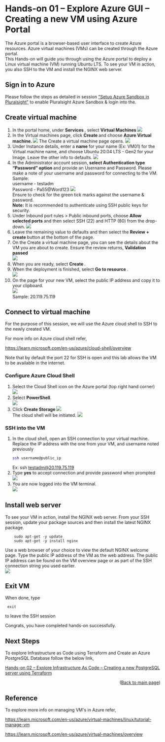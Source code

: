 # Hands-on 01 – Explore Azure GUI – Creating a new VM using Azure Portal 

The Azure portal is a browser-based user interface to create Azure resources. Azure virtual machines (VMs) can be created through the Azure portal. </br> 
This Hands-on will guide you through using the Azure portal to deploy a Linux virtual machine (VM) running Ubuntu LTS. To see your VM in action, you also SSH to the VM and install the NGINX web server.

## Sign in to Azure

Please follow the steps as detailed in session <a href="/Azure_Sandbox.md">"Setup Azure Sandbox in Pluralsight"</a> to enable Pluralsight Azure Sandbox & login into the. 

## Create virtual machine

1. In the portal home, under <b>Services </b>, select <b>Virtual Machines </b>
    <img src="images/az_vm01.png">
2. In the Virtual machines page, click <b>Create </b> and choose <b> Azure Virtual machine. </b>
     <img src="images/az_vm02.png">
    The Create a virtual machine page opens.
    <img src="images/az_vm03.png">
3. Under Instance details, enter a <b>name </b> for your name (Ex: VM01) for the Virtual machine name, and choose Ubuntu 20.04 LTS - Gen2 for your Image. Leave the other info to defaults. 
    <img src="images/az_vm04.png">
4. In the Administrator account session, <b> select Authentication type “Password” option </b> and provide an Username and Password.
    Please make a note of your username and password for connecting to the VM. </br>
    Sample: </br>
    username - testadm </br>
    Password - Pa55@Word123
    <img src="images/az_vm05.png">
    <br> Ensure to check for the green tick marks against the username & password. </br>
    <b>Note:</b> It is recommended to authenticate using SSH public keys for security. 
5. Under Inbound port rules > Public inbound ports, choose <b>Allow selected ports </b> and then select SSH (22) and HTTP (80) from the drop-down.
    <img src="images/vm_port.png">
6. Leave the remaining value to defaults and then select the <b> Review + create </b> button at the bottom of the page.
7. On the Create a virtual machine page, you can see the details about the VM you are about to create. Ensure the review returns, <b> Validation passed</b> </br>
    <img src="images/az_vm06.png">
8. When you are ready, select <b> Create </b>.
9. When the deployment is finished, select <b>Go to resource </b>.</br>
    <img src="images/az_vm071.png">
10. On the page for your new VM, select the public IP address and copy it to your clipboard.</br>
    <img src="images/az_vm081.png"> </br>
    Sample: 20.119.75.119

## Connect to virtual machine

For the purpose of this session, we will use the Azure cloud shell to SSH to the newly created VM. 

For more info on Azure cloud shell refer,

https://learn.microsoft.com/en-us/azure/cloud-shell/overview

Note that by default the port 22 for SSH is open and this lab allows the VM to be available in the internet. 

### Configure Azure Cloud Shell

1. Select the Cloud Shell icon on the Azure portal (top right hand corner) </br>
   <img src="images/az_cs01.png">
2. Select <b>PowerShell</b>. </br>
    <img src="images/az_cs02.png">
3. Click <b> Create Storage </b>
    <img src="images/az_cs03.png"> </br>
    The cloud shell will be initiated.
    <img src="images/az_cs04.png"> </br>
        

### SSH into the VM
1. In the cloud shell, open an SSH connection to your virtual machine. Replace the IP address with the one from your VM, and username noted previously </br>
    ```sh
    ssh username@public_ip
    ```
    Ex: ssh testadm@20.119.75.119
2. Type <b>yes</b> to accept connection and provide password when prompted </br>
    <img src="images/az_csvm01_01.png">
3. You are now logged into the VM terminal. </br>
     <img src="images/az_csvm02.png">

## Install web server

To see your VM in action, install the NGINX web server. From your SSH session, update your package sources and then install the latest NGINX package. </br>
```console
    sudo apt-get -y update 
    sudo apt-get -y install nginx
```
Use a web browser of your choice to view the default NGINX welcome page. Type the public IP address of the VM as the web address. The public IP address can be found on the VM overview page or as part of the SSH connection string you used earlier. </br>
    <img src="images/nginx01_01.png">


## Exit VM 
When done, type
   ```console
    exit
```
to leave the SSH session

Congrats, you have completed hands-on successfully.

## Next Steps

To explore Infrastructure as Code using Terraform and Create an Azure PostgreSQL Database follow the below link,

<a href="/02_Postgre_tf.md">Hands-on 02 – Explore Infrastructure As Code – Creating a new PostgreSQL server using Terraform</a>

<p align="right">(<a href="/README.md">Back to main page</a>)</p>

## Reference
To explore more info on managing VM's in Azure refer,

 https://learn.microsoft.com/en-us/azure/virtual-machines/linux/tutorial-manage-vm

 https://learn.microsoft.com/en-us/azure/virtual-machines/overview
    
